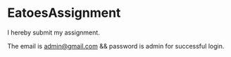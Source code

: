 # EatoesAssignment

I hereby submit my assignment.

The email is admin@gmail.com && password is admin for successful login.

